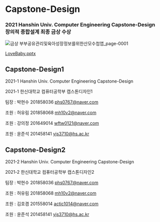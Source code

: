 # Capstone-Design
<h3>2021 Hanshin Univ. Computer Engineering Capstone-Design<br>
창의적 종합설계 최종 금상 수상</h3>

![금상 부부공유관리및육아성장정보를위한산모수첩앱_page-0001](https://user-images.githubusercontent.com/76775268/163027121-4de54597-c44c-4d13-b426-52e9b51b9dd7.jpg)

[LoveBaby.pptx](https://github.com/ParkHyunsu1110/Capstone-Design/files/8475464/LoveBaby.pptx)


## Capstone-Design1
2021-1 Hanshin Univ. Computer Engineering Capstone-Design

2021-1 한신대학교 컴퓨터공학부 캡스톤디자인1

팀장 : 박현수 201858036 phs0767@naver.com

조원 : 허유림 201858068 mh10v2@naver.com

조원 : 강의정 201649014 wftw0121@naver.com

조원 : 윤준석 201458141 yjs3710@hs.ac.kr

## Capstone-Design2
2021-2 Hanshin Univ. Computer Engineering Capstone-Design

2021-2 한신대학교 컴퓨터공학부 캡스톤디자인2

팀장 : 박현수 201858036 phs0767@naver.com

조원 : 허유림 201858068 mh10v2@naver.com

조원 : 김호겸 201558014 actic1014@naver.com

조원 : 윤준석 201458141 yjs3710@hs.ac.kr

